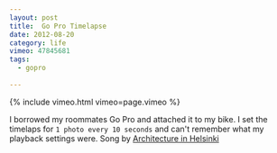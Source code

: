 ```yaml
---
layout: post
title:  Go Pro Timelapse
date: 2012-08-20
category: life
vimeo: 47845681
tags:
  - gopro
  
---
```


{% include vimeo.html vimeo=page.vimeo %}

I borrowed my roommates Go Pro and attached it to my bike. I set the timelaps for `1 photo every 10 seconds` and can't remember what my playback settings were. Song by [Architecture in Helsinki](1)




[1]: https://www.facebook.com/architectureinhelsinki
